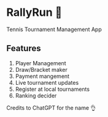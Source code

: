 # RallyRun 🎾

Tennis Tournament Management App

## Features
1. Player Management
2. Draw/Bracket maker
3. Payment mangement
4. Live tournament updates
5. Register at local tournaments
6. Ranking decider

Credits to ChatGPT for the name 👌
